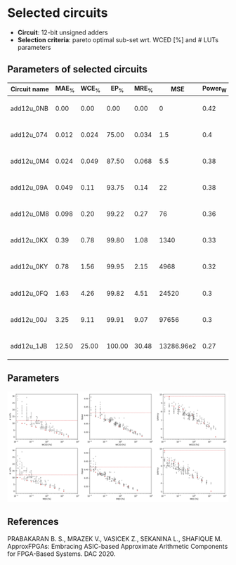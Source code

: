 
Selected circuits
===================
 - **Circuit**: 12-bit unsigned adders
 - **Selection criteria**: pareto optimal sub-set wrt. WCED [%] and # LUTs parameters

Parameters of selected circuits
----------------------------

| Circuit name | MAE<sub>%</sub> | WCE<sub>%</sub> | EP<sub>%</sub> | MRE<sub>%</sub> | MSE | Power<sub>W</sub> | Delay<sub>ns</sub> | LUTs | Download |
| --- |  --- | --- | --- | --- | --- | --- | --- | --- | --- |
| add12u_0NB | 0.00 | 0.00 | 0.00 | 0.00 | 0 | 0.42 | 9.8 | 12 |  [[Verilog](add12u_0NB.v)] [[Verilog<sub>PDK45</sub>](add12u_0NB_pdk45.v)] [[C](add12u_0NB.c)] |
| add12u_074 | 0.012 | 0.024 | 75.00 | 0.034 | 1.5 | 0.4 | 9.7 | 10 |  [[Verilog](add12u_074.v)] [[Verilog<sub>PDK45</sub>](add12u_074_pdk45.v)] [[C](add12u_074.c)] |
| add12u_0M4 | 0.024 | 0.049 | 87.50 | 0.068 | 5.5 | 0.38 | 8.6 | 9.0 |  [[Verilog](add12u_0M4.v)] [[Verilog<sub>PDK45</sub>](add12u_0M4_pdk45.v)] [[C](add12u_0M4.c)] |
| add12u_09A | 0.049 | 0.11 | 93.75 | 0.14 | 22 | 0.38 | 8.5 | 8.0 |  [[Verilog](add12u_09A.v)] [[Verilog<sub>PDK45</sub>](add12u_09A_pdk45.v)] [[C](add12u_09A.c)] |
| add12u_0M8 | 0.098 | 0.20 | 99.22 | 0.27 | 76 | 0.36 | 8.3 | 7.0 |  [[Verilog](add12u_0M8.v)] [[Verilog<sub>PDK45</sub>](add12u_0M8_pdk45.v)] [[C](add12u_0M8.c)] |
| add12u_0KX | 0.39 | 0.78 | 99.80 | 1.08 | 1340 | 0.33 | 7.6 | 5.0 |  [[Verilog](add12u_0KX.v)] [[Verilog<sub>PDK45</sub>](add12u_0KX_pdk45.v)] [[C](add12u_0KX.c)] |
| add12u_0KY | 0.78 | 1.56 | 99.95 | 2.15 | 4968 | 0.32 | 6.7 | 4.0 |  [[Verilog](add12u_0KY.v)] [[Verilog<sub>PDK45</sub>](add12u_0KY_pdk45.v)] [[C](add12u_0KY.c)] |
| add12u_0FQ | 1.63 | 4.26 | 99.82 | 4.51 | 24520 | 0.3 | 6.7 | 3.0 |  [[Verilog](add12u_0FQ.v)] [[Verilog<sub>PDK45</sub>](add12u_0FQ_pdk45.v)] [[C](add12u_0FQ.c)] |
| add12u_00J | 3.25 | 9.11 | 99.91 | 9.07 | 97656 | 0.3 | 6.3 | 2.0 |  [[Verilog](add12u_00J.v)] [[Verilog<sub>PDK45</sub>](add12u_00J_pdk45.v)] [[C](add12u_00J.c)] |
| add12u_1JB | 12.50 | 25.00 | 100.00 | 30.48 | 13286.96e2 | 0.27 | 5.1 | 0 |  [[Verilog](add12u_1JB.v)] [[Verilog<sub>PDK45</sub>](add12u_1JB_pdk45.v)] [[C](add12u_1JB.c)] |
    
Parameters
--------------
![Parameters figure](fig.png)

References
--------------
PRABAKARAN B. S., MRAZEK V., VASICEK Z., SEKANINA L., SHAFIQUE M. ApproxFPGAs: Embracing ASIC-based Approximate Arithmetic Components for FPGA-Based Systems. DAC 2020.

             